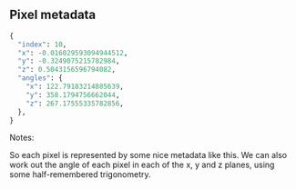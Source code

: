 ## Pixel metadata

```python
{
  "index": 10,
  "x": -0.016029593094944512,
  "y": -0.3249075215782984,
  "z": 0.5043156596794082,
  "angles": {
    "x": 122.79183214885639,
    "y": 358.1794756662044,
    "z": 267.17555335782856,
  },
}
```

Notes:

So each pixel is represented by some nice metadata like this. We can also work out the angle of each pixel in each of the x, y and z planes, using some half-remembered trigonometry.

